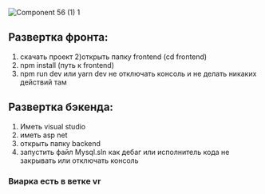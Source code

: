 
![Component 56 (1) 1](https://github.com/root9464/hackathon/assets/104570588/436aad7d-3ddf-442b-ab6b-9d5d6e5e1bfe)

## Развертка фронта: 
  1) скачать проект
  2)открыть папку frontend (cd frontend)
  3) npm install (путь к frontend)
  4) npm run dev или yarn dev
  не отключать консоль и не делать никаких действий там
## Развертка бэкенда:
  1) Иметь visual studio
  2) иметь asp net 
  3) открыть папку backend
  4) запустить файл Mysql.sln как дебаг или исполнитель кода
  не закрывать или отключать консоль
### Виарка есть в ветке vr
